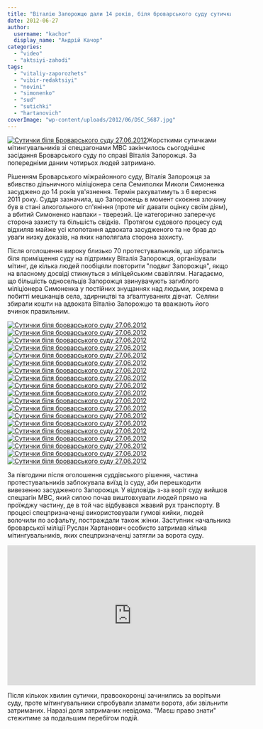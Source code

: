 ```yaml
---
title: "Віталію Запорожцю дали 14 років, біля броварського суду сутички зі спецпризначенцями. ФОТО, ВІДЕО"
date: 2012-06-27
author: 
  username: "kachor"
  display_name: "Андрій Качор"
categories: 
  - "video"
  - "aktsiyi-zahodi"
tags: 
  - "vitaliy-zaporozhets"
  - "vibir-redaktsiyi"
  - "novini"
  - "simonenko"
  - "sud"
  - "sutichki"
  - "hartanovich"
coverImage: "wp-content/uploads/2012/06/DSC_5687.jpg"
---
```


[![](https://mpz.brovary.org/wp-content/uploads/2012/06/DSC_5687.jpg "Сутички біля Броварського суду 27.06.2012")](https://mpz.brovary.org/wp-content/uploads/2012/06/DSC_5687.jpg)Жорсткими сутичками мітингувальників зі спецзагонами МВС закінчилось сьогоднішнє засідання Броварського суду по справі Віталія Запорожця. За попередніми даним чотирьох людей затримано.

Рішенням Броварського міжрайонного суду, Віталія Запорожця за вбивство дільничного міліціонера села Семиполки Миколи Симоненка засуджено до 14 років ув'язнення. Термін рахуватимуть з 6 вересня 2011 року. Суддя зазначила, що Запорожець в момент скоєння злочину був в стані алкогольного сп'яніння (проте міг давати оцінку своїм діям), а вбитий Симоненко навпаки - тверезий. Це категорично заперечує сторона захисту та більшість свідків.  Протягом судового процесу суд відхиляв майже усі клопотання адвоката засудженого та не брав до уваги низку доказів, на яких наполягала сторона захисту.

Після оголошення вироку близько 70 протестувальників, що зібрались біля приміщення суду на підтримку Віталія Запорожця, організували мітинг, де кілька людей пообіцяли повторити "подвиг Запорожця", якщо на власному досвіді стикнуться з міліцейським свавіллям. Нагадаємо, що більшість односельців Запорожця звинувачують загиблого міліціонера Симоненка у постійних знущаннях над людьми, зокрема в побитті мешканців села, здирництві та зґвалтуваннях дівчат.  Селяни збирали кошти на адвоката Віталію Запорожцю та вважають його вчинок правильним.

[![](https://mpz.brovary.org/wp-content/uploads/2012/06/DSC_5675.jpg "Сутички біля броварського суду 27.06.2012")](https://mpz.brovary.org/wp-content/uploads/2012/06/DSC_5675.jpg)[![](https://mpz.brovary.org/wp-content/uploads/2012/06/DSC_56871.jpg "Сутички біля броварського суду 27.06.2012")](https://mpz.brovary.org/wp-content/uploads/2012/06/DSC_56871.jpg)[![](https://mpz.brovary.org/wp-content/uploads/2012/06/DSC_5694.jpg "Сутички біля броварського суду 27.06.2012")](https://mpz.brovary.org/wp-content/uploads/2012/06/DSC_5694.jpg)[![](https://mpz.brovary.org/wp-content/uploads/2012/06/DSC_5696.jpg "Сутички біля броварського суду 27.06.2012")](https://mpz.brovary.org/wp-content/uploads/2012/06/DSC_5696.jpg)[![](https://mpz.brovary.org/wp-content/uploads/2012/06/DSC_5697.jpg "Сутички біля броварського суду 27.06.2012")](https://mpz.brovary.org/wp-content/uploads/2012/06/DSC_5697.jpg)[![](https://mpz.brovary.org/wp-content/uploads/2012/06/DSC_5704.jpg "Сутички біля броварського суду 27.06.2012")](https://mpz.brovary.org/wp-content/uploads/2012/06/DSC_5704.jpg)[![](https://mpz.brovary.org/wp-content/uploads/2012/06/DSC_5707.jpg "Сутички біля броварського суду 27.06.2012")](https://mpz.brovary.org/wp-content/uploads/2012/06/DSC_5707.jpg)[![](https://mpz.brovary.org/wp-content/uploads/2012/06/DSC_5714.jpg "Сутички біля броварського суду 27.06.2012")](https://mpz.brovary.org/wp-content/uploads/2012/06/DSC_5714.jpg)[![](https://mpz.brovary.org/wp-content/uploads/2012/06/DSC_5716.jpg "Сутички біля броварського суду 27.06.2012")](https://mpz.brovary.org/wp-content/uploads/2012/06/DSC_5716.jpg)[![](https://mpz.brovary.org/wp-content/uploads/2012/06/DSC_5718.jpg "Сутички біля броварського суду 27.06.2012")](https://mpz.brovary.org/wp-content/uploads/2012/06/DSC_5718.jpg)[![](https://mpz.brovary.org/wp-content/uploads/2012/06/DSC_5723.jpg "Сутички біля броварського суду 27.06.2012")](https://mpz.brovary.org/wp-content/uploads/2012/06/DSC_5723.jpg)[![](https://mpz.brovary.org/wp-content/uploads/2012/06/DSC_5725.jpg "Сутички біля броварського суду 27.06.2012")](https://mpz.brovary.org/wp-content/uploads/2012/06/DSC_5725.jpg)[![](https://mpz.brovary.org/wp-content/uploads/2012/06/DSC_5726.jpg "Сутички біля броварського суду 27.06.2012")](https://mpz.brovary.org/wp-content/uploads/2012/06/DSC_5726.jpg)[![](https://mpz.brovary.org/wp-content/uploads/2012/06/DSC_5728.jpg "Сутички біля броварського суду 27.06.2012")](https://mpz.brovary.org/wp-content/uploads/2012/06/DSC_5728.jpg)[![](https://mpz.brovary.org/wp-content/uploads/2012/06/DSC_5730.jpg "Сутички біля броварського суду 27.06.2012")](https://mpz.brovary.org/wp-content/uploads/2012/06/DSC_5730.jpg)[![](https://mpz.brovary.org/wp-content/uploads/2012/06/DSC_5742.jpg "Сутички біля броварського суду 27.06.2012")](https://mpz.brovary.org/wp-content/uploads/2012/06/DSC_5742.jpg)[![](https://mpz.brovary.org/wp-content/uploads/2012/06/DSC_5748.jpg "Сутички біля броварського суду 27.06.2012")](https://mpz.brovary.org/wp-content/uploads/2012/06/DSC_5748.jpg)[![](https://mpz.brovary.org/wp-content/uploads/2012/06/DSC_5776.jpg "Сутички біля броварського суду 27.06.2012")](https://mpz.brovary.org/wp-content/uploads/2012/06/DSC_5776.jpg)[![](https://mpz.brovary.org/wp-content/uploads/2012/06/DSC_5779.jpg "Сутички біля броварського суду 27.06.2012")](https://mpz.brovary.org/wp-content/uploads/2012/06/DSC_5779.jpg)

За півгодини після оголошення суддівського рішення, частина протестувальників заблокувала виїзд із суду, аби перешкодити вивезенню засудженого Запорожця. У відповідь з-за воріт суду вийшов спецзагін МВС, який силою почав виштовхувати людей прямо на проїжджу частину, де в той час відбувався жвавий рух транспорту. В процесі спецпризначенці використовували гумові кийки, людей волочили по асфальту, постраждали також жінки. Заступник начальника броварської міліції Руслан Хартанович особисто затримав кілька мітингувальників, яких спецпризначенці затягли за ворота суду.

<iframe src="https://www.youtube.com/embed/ZleLcE_oyzw" frameborder="0" width="560" height="315"></iframe>

Після кількох хвилин сутички, правоохоронці зачинились за ворітьми суду, проте мітингувальники спробували зламати ворота, аби звільнити затриманих. Наразі доля затриманих невідома. "Маєш право знати" стежитиме за подальшим перебігом подій.
